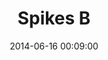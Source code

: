 ---
layout: lab-single.hbs
title: Spikes B
date: 2014-06-16 00:09:00
description: Notations of seismic activity and terrorist attacks in Colombia with data from 'Ingeominas' and 'Centro de Memoria Histórica'.
imgName: spikes-b
tags:
  - earthquakes
  - terrorism
  - ingeominas
  - centro-de-memoria-historica
  - dataset-ingeominas
  - dataset-cmh
---